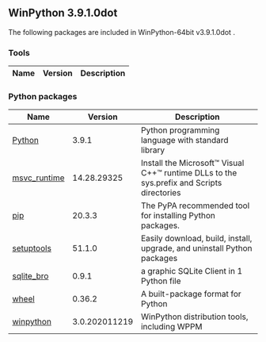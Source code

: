 ## WinPython 3.9.1.0dot 

The following packages are included in WinPython-64bit v3.9.1.0dot .

### Tools

Name | Version | Description
-----|---------|------------


### Python packages

Name | Version | Description
-----|---------|------------
[Python](http://www.python.org/) | 3.9.1 | Python programming language with standard library
[msvc_runtime](https://pypi.org/project/msvc_runtime) | 14.28.29325 | Install the Microsoft&#8482; Visual C++&#8482; runtime DLLs to the sys.prefix and Scripts directories
[pip](https://pypi.org/project/pip) | 20.3.3 | The PyPA recommended tool for installing Python packages.
[setuptools](https://pypi.org/project/setuptools) | 51.1.0 | Easily download, build, install, upgrade, and uninstall Python packages
[sqlite_bro](https://pypi.org/project/sqlite_bro) | 0.9.1 | a graphic SQLite Client in 1 Python file
[wheel](https://pypi.org/project/wheel) | 0.36.2 | A built-package format for Python
[winpython](http://winpython.github.io/) | 3.0.202011219 | WinPython distribution tools, including WPPM